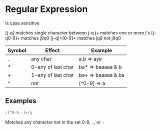 # Regular Expression

Is case sensitive

[j-q] matches single character between j-q
j+ matches one or more j's
[j-q0-9]+ matches j9q0
[j-q]+[0-9]+ matches jq9 not j9q0

| Symbol | Effect             | Example            |
| ------ | ------------------ | ------------------ |
| .      | any char           | a.b => aye         |
| *      | 0-any of last char | ba* => baaaaa & b  |
| +      | 1-any of last char | ba+ => baaaaa & ba |
| ^      | not                | [^0-9] => a        |

## Examples

```js
/[^0-9.-]+/g
```

Matches any character not in the set 0-9, `.`, or `-`

